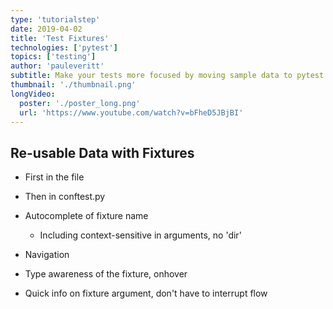 ```yaml
---
type: 'tutorialstep'
date: 2019-04-02
title: 'Test Fixtures'
technologies: ['pytest']
topics: ['testing']
author: 'pauleveritt'
subtitle: Make your tests more focused by moving sample data to pytest fixtures.
thumbnail: './thumbnail.png'
longVideo:
  poster: './poster_long.png'
  url: 'https://www.youtube.com/watch?v=bFheD5JBjBI'
---
```


Re-usable Data with Fixtures
----------------------------

- First in the file

- Then in conftest.py

- Autocomplete of fixture name

    - Including context-sensitive in arguments, no 'dir'

- Navigation

- Type awareness of the fixture, onhover

- Quick info on fixture argument, don't have to interrupt flow
